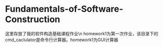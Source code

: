 # Fundamentals-of-Software-Construction
这里存放了我的软件构造基础课程作业\n
homework1为第一次作业，该目录下的cmd_caclulator是命令行计算器。homework1为GUI计算器
